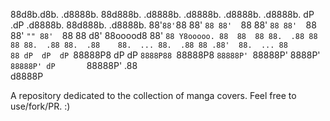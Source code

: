 88d8b.d8b. .d8888b. 88d888b. .d8888b. .d8888b.    .d8888b. .d8888b. dP   .dP .d8888b. 88d888b. .d8888b.
88'`88'`88 88'  `88 88'  `88 88'  `88 88'  `88    88'  `"" 88'  `88 88   d8' 88ooood8 88'  `88 Y8ooooo.
88  88  88 88.  .88 88    88 88.  .88 88.  .88    88.  ... 88.  .88 88 .88'  88.  ... 88             88
dP  dP  dP `88888P8 dP    dP `8888P88 `88888P8    `88888P' `88888P' 8888P'   `88888P' dP       `88888P'
                                  .88                                                                  
                              d8888P                      



A repository dedicated to the collection of manga covers. Feel free to use/fork/PR. :)